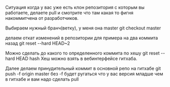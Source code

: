 
Ситуация когда у вас уже есть клон репозитория с которым вы работаете, делаете pull и смотрите что там какая то фигня накоммитчена от разработчиков.

Выбираем нужный бранч(ветку), у меня она master
git checkout master

делаем откат изменений в репозитории для примера на два коммита назад
git reset --hard HEAD~2

Можно сделать до какого то определенного коммита по хешу
git reset --hard HEAD hash
Хеш можно взять в вебинтерфейсе гитхаба.

Далее делаем принудительный коммит в основной репо на гитхабе
git push -f origin master
без -f будет ругаться что у вас версия младше чем в гитхабе и вам надо сделать pull
